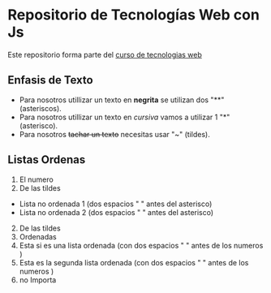 # Repositorio de Tecnologías Web con Js

Este repositorio forma parte del  [curso de tecnologias web](https://github.com/adrianeguez/Tec_Web_Js_2016_B)

## Enfasis de Texto

* Para nosotros utillizar un texto en **negrita** se utilizan dos "**" (asteriscos).
* Para nosotros utillizar un texto en *cursiva* vamos a utilizar 1 "*" (asterisco).
* Para nosotros ~~tachar un texto~~ necesitas usar "~" (tildes).

## Listas Ordenas

1. El numero
2. De las tildes
  * Lista no ordenada 1 (dos espacios "  " antes del asterisco)
  * Lista no ordenada 2 (dos espacios "  " antes del asterisco)
2. De las tildes
1. Ordenadas
  1. Esta si es una lista ordenada (con dos espacios " " antes de los numeros )
  1. Esta es la segunda lista ordenada (con dos espacios " " antes de los numeros )
4. no Importa



